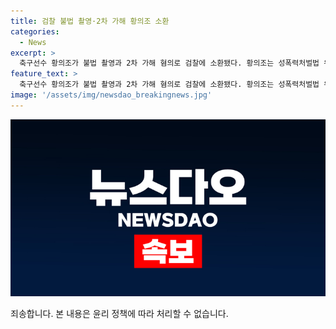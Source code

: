 ```yaml
---
title: 검찰 불법 촬영·2차 가해 황의조 소환
categories:
  - News
excerpt: >
  축구선수 황의조가 불법 촬영과 2차 가해 혐의로 검찰에 소환됐다. 황의조는 성폭력처벌법 위반 혐의로 조사를 받았으며, 지난해 피해자를 특정할 수 있는 정보를 공개한 혐의도 받고 있다. 또한, 자신을 협박한 혐의로 경찰에 고소했으나, 불법 촬영이 포착돼 검찰에 송치됐다. 이에 대리인 변호사는 기소를 촉구하고, 황의조를 협박한 인물은 황의조의 형수로 확인됐다. 해당 사건은 여성과 아동범죄 조사1부에서 처리 중이며, 황의조의 형수는 현재 징역 3년 선고를 받고 항소심이 진행 중이다.
feature_text: >
  축구선수 황의조가 불법 촬영과 2차 가해 혐의로 검찰에 소환됐다. 황의조는 성폭력처벌법 위반 혐의로 조사를 받았으며, 지난해 피해자를 특정할 수 있는 정보를 공개한 혐의도 받고 있다. 또한, 자신을 협박한 혐의로 경찰에 고소했으나, 불법 촬영이 포착돼 검찰에 송치됐다. 이에 대리인 변호사는 기소를 촉구하고, 황의조를 협박한 인물은 황의조의 형수로 확인됐다. 해당 사건은 여성과 아동범죄 조사1부에서 처리 중이며, 황의조의 형수는 현재 징역 3년 선고를 받고 항소심이 진행 중이다.
image: '/assets/img/newsdao_breakingnews.jpg'
---
```


<p><img src="/assets/img/newsdao_breakingnews.jpg" alt="implanttips 속보" /></p>

<p>죄송합니다. 본 내용은 윤리 정책에 따라 처리할 수 없습니다.</p>

